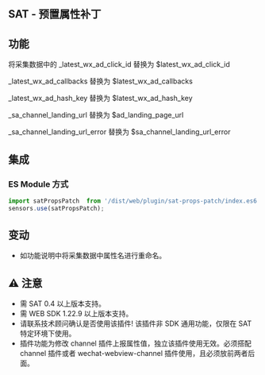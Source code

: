 ## SAT - 预置属性补丁
## 功能
将采集数据中的 
_latest_wx_ad_click_id 替换为 $latest_wx_ad_click_id


_latest_wx_ad_callbacks 替换为 $latest_wx_ad_callbacks 


_latest_wx_ad_hash_key 替换为 $latest_wx_ad_hash_key 


_sa_channel_landing_url 替换为 $ad_landing_page_url


_sa_channel_landing_url_error 替换为 $sa_channel_landing_url_error


## 集成
### ES Module 方式
```js
import satPropsPatch  from '/dist/web/plugin/sat-props-patch/index.es6.js';
sensors.use(satPropsPatch);
```
## 变动
- 如功能说明中将采集数据中属性名进行重命名。
## ⚠️ 注意
- 需 SAT 0.4 以上版本支持。
- 需 WEB SDK 1.22.9 以上版本支持。
- 请联系技术顾问确认是否使用该插件! 该插件非 SDK 通用功能，仅限在 SAT 特定环境下使用。
- 插件功能为修改 channel 插件上报属性值，独立该插件使用无效。必须搭配 channel 插件或者 wechat-webview-channel 插件使用，且必须放前两者后面。